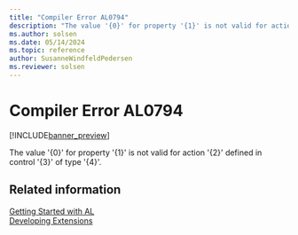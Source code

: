 ```yaml
---
title: "Compiler Error AL0794"
description: "The value '{0}' for property '{1}' is not valid for action '{2}' defined in control '{3}' of type '{4}'."
ms.author: solsen
ms.date: 05/14/2024
ms.topic: reference
author: SusanneWindfeldPedersen
ms.reviewer: solsen
---
```

[//]: # (START>DO_NOT_EDIT)
[//]: # (IMPORTANT:Do not edit any of the content between here and the END>DO_NOT_EDIT.)
[//]: # (Any modifications should be made in the .xml files in the ModernDev repo.)
# Compiler Error AL0794

[!INCLUDE[banner_preview](../includes/banner_preview.md)]

The value '{0}' for property '{1}' is not valid for action '{2}' defined in control '{3}' of type '{4}'.


[//]: # (IMPORTANT: END>DO_NOT_EDIT)
## Related information  
[Getting Started with AL](../devenv-get-started.md)  
[Developing Extensions](../devenv-dev-overview.md)  